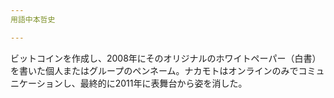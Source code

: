 ```yaml
---
用語中本哲史

---
```

ビットコインを作成し、2008年にそのオリジナルのホワイトペーパー（白書）を書いた個人またはグループのペンネーム。ナカモトはオンラインのみでコミュニケーションし、最終的に2011年に表舞台から姿を消した。
